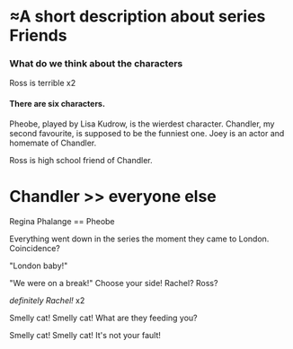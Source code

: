 ≈A short description about series Friends
=========================================

### What do we think about the characters

Ross is terrible x2

#### There are six characters.

Pheobe, played by Lisa Kudrow, is the wierdest character.
Chandler, my second favourite, is supposed to be the funniest one.
Joey is an actor and homemate of Chandler.

Ross is high school friend of Chandler.
#  Chandler >> everyone else


Regina Phalange == Pheobe

Everything went down in the series the moment they came to London.
Coincidence?

"London baby!"

"We were on a break!" Choose your side! Rachel? Ross?

_definitely Rachel!_ x2

Smelly cat! Smelly cat! What are they feeding you?

Smelly cat! Smelly cat! It's not your fault!
